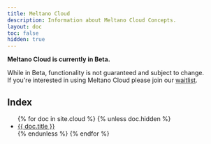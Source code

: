 ```yaml
---
title: Meltano Cloud
description: Information about Meltano Cloud Concepts.
layout: doc
toc: false
hidden: true
---
```


<div class="notification is-info">
  <p><strong>Meltano Cloud is currently in Beta.</strong></p>
  <p>While in Beta, functionality is not guaranteed and subject to change. <br> If you're interested in using Meltano Cloud please join our <a href="https://meltano.com/cloud/">waitlist</a>.</p>
</div>

## Index

<ul>
  {% for doc in site.cloud %}
    {% unless doc.hidden %}
      <li><a href="{{ doc.url }}">{{ doc.title }}</a></li>
    {% endunless %}
  {% endfor %}
</ul>
